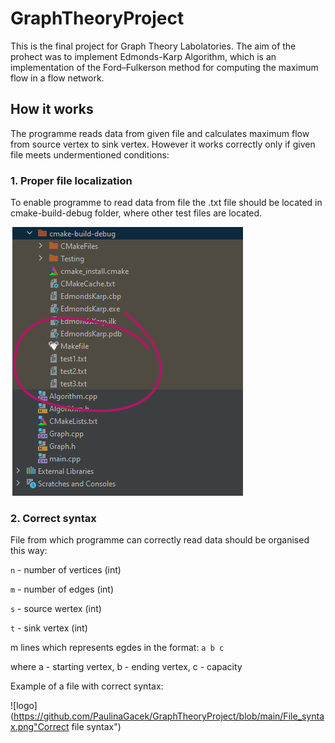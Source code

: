 # GraphTheoryProject
This is the final project for Graph Theory Labolatories. The aim of the prohect was to implement Edmonds-Karp Algorithm, which is an implementation of the Ford–Fulkerson method for computing the maximum flow in a flow network.

## How it works ##
The programme reads data from given file and calculates maximum flow from source vertex to sink vertex. However it works correctly only if given file meets undermentioned conditions:

### 1. Proper file localization ###
To enable programme to read data from file the .txt file should be located in cmake-build-debug folder, where other test files are located.


![logo](https://github.com/PaulinaGacek/GraphTheoryProject/blob/main/File_localization.png "Proper file localization")


### 2. Correct syntax ###

File from which programme can correctly read data should be organised this way:

`n` - number of vertices (int)

`m` - number of edges (int)

`s` - source wertex (int)

`t` - sink vertex (int)

m lines which represents egdes in the format:
`a b c`

where a - starting vertex, b - ending vertex, c - capacity

Example of a file with correct syntax:

![logo](https://github.com/PaulinaGacek/GraphTheoryProject/blob/main/File_syntax.png"Correct file syntax")




